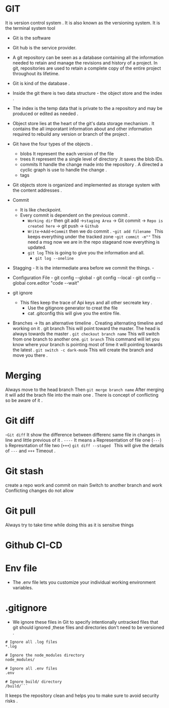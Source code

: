 # GIT 
It is version control system .
It is  also known as the versioning system.
It is the terminal system tool
- Git is the software
- Git hub is the service provider.
- A git repository can be seen as a database containing all the information needed to retain and manage the revisions and history of a project. In git, repositories are used to retain a complete copy of the entire project throughout its lifetime. 
- Git is kind of the database .
- Inside the git there is two data structure - the object store and the index .
- The index is the temp data that is  private to the a repository and may be produced or edited as needed .
- Object store lies at the heart of the git's data storage mechanism . It contains the all imporatant information about and other  information required to rebuild any version or branch of the project .
-  Git have the four types of the objects .
   - blobs It represent the each version of the file
   - trees It represent the a single level of directory .It saves the blob IDs. 
   - commits It handle the change made into the repository . A directed a cyclic graph is use to handle the change .
   - tags 

- Git objects store is organized and implemented as storage system with the content addresses .


- Commit 
  - It is like checkpoint.
  - Every commit is dependent on the previous commit .
    - `Working dir` then git add ->`staging Area` -> Git commit ->  `Repo is created here` -> git push -> `Github`
    - `Write`->`Add`->`Commit` then we do commit .
    -`git add filename ` This keeps everything under the tracked zone
    -`git commit -m""` This need a msg now we are in the repo 
    stageand now everything is updated.
    - `git log` This is going to give you the information and all.
        - `git log --oneline` 
- Stagging 
       - It is the intermediate area before we commit the things.
       - 
- Configuration File
       - git config  --global
       - git config --local
       - git config  --global core.editor "code --wait"
- git ignore
  - This files keep the trace of Api keys and all other secreate key .
    - Use the gitignore generator to creat the file
    - cat .gitconfig this will give you the entire file.
       
- Branches
 -> Its an alternative timeline .
  Creating alternating timeline and working on it .
git branch  This will point toward the master.
The head is always towards the master .
`git checkout branch name` This will switch from one branch to another one.
`git branch` This command will let you know where your branch is pointing most of time it will pointing towards the latest .
`git switch -c dark-mode` This will create the branch and move you there .

# Merging
 Always move to the head branch 
 Then `git merge branch name` 
 After merging it will add the brach file into the main one .
 There is concept of conflicting so be aware of it .

 # Git diff
  -`Git diff` It show the difference between differenc same file in changes in line and little previous of it .
  `----` It means 
 `a` Representation of file one (`---`)
 `b` Represntation of file two (`+++`)
`git diff --staged ` This will give the details of `---` and `+++` Timeout .

 # Git stash 
 create a repo work and commit on main 
 Switch to another branch and work 
 Conflicting changes do not allow 

 # Git pull
  Always try to take time while doing this as it is sensitve things
  

# Github CI-CD



# Env file 
- The .env file lets you customize your individual working environment variables.
# .gitignore 
 - We ignore these files in Git to specify intentionally untracked files that git should ignored ,these files and directories don't need to be versioned .
 ```-bash
 # Ignore all .log files
*.log

# Ignore the node_modules directory
node_modules/

# Ignore all .env files
.env

# Ignore build/ directory
/build/``` 
```
It keeps the repository clean and helps you to make sure to avoid security risks .
